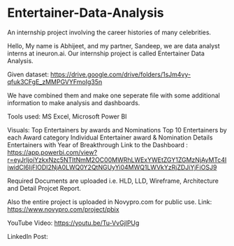 # Entertainer-Data-Analysis


An internship project involving the career histories of many celebrities.

Hello, My name is Abhijeet, and my partner, Sandeep, we are  data analyst interns at ineuron.ai. Our internship project is called Entertainer Data Analysis.

Given dataset: https://drive.google.com/drive/folders/1sJm4vy-qfuk3CFgE_zMMPGVYFmoIg35n

We have combined them and make one seperate file with some additional information to make analysis and dashboards.

Tools used: MS Excel, Microsoft Power BI

Visuals:
Top Entertainers by awards and Nominations
Top 10 Entertainers by each  Award category
Individual Entertainer award & Nomination Details
Entertainers with Year of Breakthrough
Link to the Dashboard : https://app.powerbi.com/view?r=eyJrIjoiYzkxNzc5NTItNmM2OC00MWRhLWExYWEtZGY1ZGMzNjAyMTc4IiwidCI6IjFlODI2NjA0LWQ0Y2QtNGUyYi04MWQ1LWVkYzRjZDJiYjFiOSJ9

Required Documents are uploaded i.e. HLD, LLD, Wireframe, Architecture and Detail Projcet Report.

Also the entire project is uploaded in Novypro.com for public use. Link: https://www.novypro.com/project/pbix 

YouTube Video: https://youtu.be/Tu-VvGjlPUg

LinkedIn Post: 




